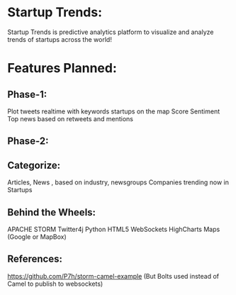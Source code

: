 Startup Trends:
==============

Startup Trends is predictive analytics platform to visualize and analyze trends of startups across the world!

Features Planned:
================= 

Phase-1:
-------
Plot tweets realtime with keywords startups on the map
Score Sentiment
Top news based on retweets and mentions

Phase-2:
-------

Categorize:
----------
Articles, News , based on industry, newsgroups
Companies trending now in Startups


Behind the Wheels:
-----------------
APACHE STORM
Twitter4j
Python
HTML5 WebSockets
HighCharts
Maps (Google or MapBox)

References:
-----------
https://github.com/P7h/storm-camel-example (But Bolts used instead of Camel to publish to websockets)

